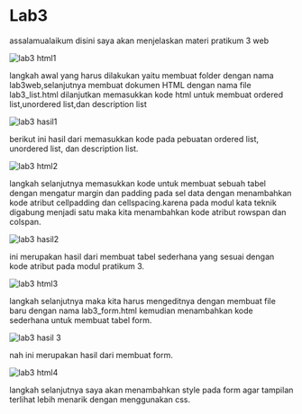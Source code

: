 # Lab3
assalamualaikum disini saya akan menjelaskan materi pratikum 3 web 

![lab3 html1](https://user-images.githubusercontent.com/57024231/114878825-d425e380-9e2a-11eb-96d0-8ba151576671.png)

langkah awal yang harus dilakukan yaitu membuat folder dengan nama lab3web,selanjutnya membuat dokumen HTML dengan nama file lab3_list.html dilanjutkan memasukkan kode html untuk membuat ordered list,unordered list,dan description list

![lab3 hasil1](https://user-images.githubusercontent.com/57024231/114882479-303e3700-9e2e-11eb-92c1-e5c6e017ab0f.png)

berikut ini hasil dari memasukkan kode pada pebuatan ordered list, unordered list, dan description list.

![lab3 html2](https://user-images.githubusercontent.com/57024231/114883100-cd00d480-9e2e-11eb-94c3-1fa89cd7fc41.png)

langkah selanjutnya memasukkan kode untuk membuat sebuah tabel dengan mengatur margin dan padding pada sel data dengan menambahkan kode atribut cellpadding dan cellspacing.karena pada modul kata teknik digabung menjadi satu maka kita menambahkan kode atribut rowspan dan colspan.

![lab3 hasil2](https://user-images.githubusercontent.com/57024231/114885001-70061e00-9e30-11eb-8a5e-bdac2860735f.png)

ini merupakan hasil dari membuat tabel sederhana yang sesuai dengan kode atribut pada modul pratikum 3. 

![lab3 html3](https://user-images.githubusercontent.com/57024231/114885521-edca2980-9e30-11eb-9166-2a1043106f58.png)

langkah selanjutnya maka kita harus mengeditnya dengan membuat file baru dengan nama lab3_form.html kemudian menambahkan kode sederhana untuk membuat tabel form.

![lab3 hasil 3](https://user-images.githubusercontent.com/57024231/114886359-a7c19580-9e31-11eb-9dde-b16df1302871.png)

nah ini merupakan hasil dari membuat form.

![lab3 html4](https://user-images.githubusercontent.com/57024231/114886784-0981ff80-9e32-11eb-9f5a-6b2f11ce6a33.png)

langkah selanjutnya saya akan menambahkan style pada form agar tampilan terlihat lebih menarik dengan menggunakan css.






